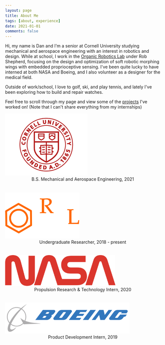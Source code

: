 ```yaml
---
layout: page
title: About Me
tags: [about, experience]
date: 2021-01-01
comments: false
---
```


Hi, my name is Dan and I'm a senior at Cornell University studying mechanical and aerospace engineering with an interest in robotics and design. While at school, I work in the <a href="https://orl.mae.cornell.edu/">Organic Robotics Lab</a> under Rob Shepherd, focusing on the design and optimization of soft robotic morphing wings with embedded proprioceptive sensing. I've been quite lucky to have interned at both NASA and Boeing, and I also volunteer as a designer for the medical field. 

Outside of work/school, I love to golf, ski, and play tennis, and lately I've been exploring how to build and repair watches. 

Feel free to scroll through my page and view some of the <a href="/projects">projects</a> I've worked on! (Note that I can't share everything from my internships)


<img src="/assets/img/cornell.png" style="max-height:200px; max-width: 100%; height: auto; width: auto;">
<center>B.S. Mechanical and Aerospace Engineering, 2021 </center>
<br/><br/>

<img src="/assets/img/orl.png" style="max-height:150px; max-width: 100%; height: auto; width: auto;">
<center>Undergraduate Researcher, 2018 - present </center>
<br/><br/>

<img src="/assets/img/nasa.png" style="max-height:100px; max-width: 100%; height: auto; width: auto;">
<center>Propulsion Research & Technology Intern, 2020 </center>
<br/><br/>

<img src="/assets/img/boeing.png" style="max-height:100px; max-width: 100%; height: auto; width: auto;">
<center>Product Development Intern, 2019 </center>
<br/><br/>
